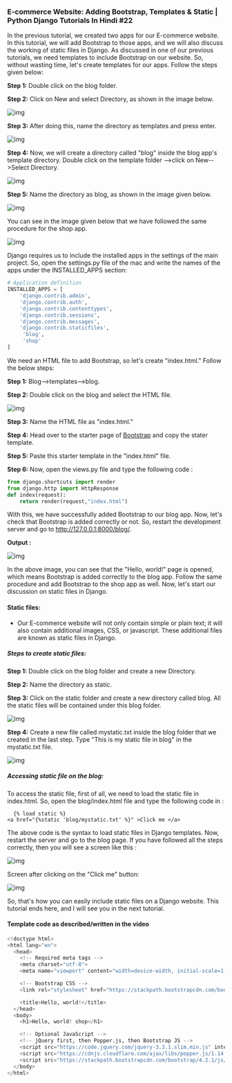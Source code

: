 ###  E-commerce Website: Adding Bootstrap, Templates & Static | Python Django Tutorials In Hindi #22

In the previous tutorial, we created two apps for our E-commerce website.  In this tutorial, we will add Bootstrap to those apps, and we will also  discuss the working of static files in Django. As discussed in one of our previous tutorials, we need templates to include  Bootstrap on our website. So, without wasting time, let's create  templates for our apps. Follow the steps given below:





**Step 1:** Double click on the blog folder.

**Step 2:** Click on New and select Directory, as shown in the image below.

![img](https://api.codewithharry.com/media/videoSeriesFiles/courseFiles/python-django-tutorials-hindi-22/base64.png)

**Step 3:** After doing this, name the directory as templates and press enter.

![img](https://api.codewithharry.com/media/videoSeriesFiles/courseFiles/python-django-tutorials-hindi-22/base64_TQeGjNX.png)





**Step 4:** Now, we will create a directory called  "blog" inside the blog app's template directory. Double click on the  template folder -->click on New-->Select Directory.

![img](https://api.codewithharry.com/media/videoSeriesFiles/courseFiles/python-django-tutorials-hindi-22/base64_voN5CZx.png)

**Step 5:** Name the directory as blog, as shown in the image given below.

![img](https://api.codewithharry.com/media/videoSeriesFiles/courseFiles/python-django-tutorials-hindi-22/base64_I3J9jQf.png)

You can see in the image given below that we have followed the same procedure for the shop app.

![img](https://api.codewithharry.com/media/videoSeriesFiles/courseFiles/python-django-tutorials-hindi-22/base64_49DYjy4.png)

Django requires us to include the installed apps in the settings of  the main project. So, open the settings.py file of the mac and write the names of the apps under the INSTALLED_APPS section: 

```python
# Application definition
INSTALLED_APPS = [
    'django.contrib.admin',
    'django.contrib.auth',
    'django.contrib.contenttypes',
    'django.contrib.sessions',
    'django.contrib.messages',
    'django.contrib.staticfiles',
     'blog',
     'shop'
]
```





 We need an HTML file to add Bootstrap, so let's create "index.html." Follow the below steps:

**Step 1:** Blog-->templates-->blog.

**Step 2:** Double click on the blog and select the HTML file.

![img](https://api.codewithharry.com/media/videoSeriesFiles/courseFiles/python-django-tutorials-hindi-22/base64_0IEMxZL.png)

**Step 3:** Name the HTML file as "index.html."

**Step 4:** Head over to the starter page of [Bootstrap](https://getbootstrap.com/docs/4.5/getting-started/introduction/) and copy the stater template.

**Step 5:** Paste this starter template in the "index.html" file.

**Step 6:** Now, open the views.py file and type the following code :

```python
from django.shortcuts import render
from django.http import HttpResponse
def index(request):
    return render(request,"index.html")
```

With this, we have successfully added Bootstrap to our blog app. Now, let's check that Bootstrap is added correctly or not. So, restart the  development server and go to http://127.0.0.1:8000/blog/.

**Output :**

![img](https://api.codewithharry.com/media/videoSeriesFiles/courseFiles/python-django-tutorials-hindi-22/base64_72Xrp5c.png)

In the above image, you can see that the "Hello, world!" page  is opened, which means Bootstrap is added correctly to the blog app.  Follow the same procedure and add Bootstrap to the shop app as well.  Now, let's start our discussion on static files in Django.





#### Static files:

- Our E-commerce website will not only contain simple or plain  text; it will also contain additional images, CSS, or javascript. These  additional files are known as static files in Django.

##### Steps to create static files:

**Step 1:** Double click on the blog folder and create a new Directory.

**Step 2:** Name the directory as static.

**Step 3:** Click on the static folder and create a new  directory called blog. All the static files will be contained under this blog folder.

![img](https://api.codewithharry.com/media/videoSeriesFiles/courseFiles/python-django-tutorials-hindi-22/base64_GWa8mQB.png)

**Step 4:** Create a new file called mystatic.txt inside the blog folder that we created in the last step. Type "This is my  static file in blog" in the mystatic.txt file.

![img](https://api.codewithharry.com/media/videoSeriesFiles/courseFiles/python-django-tutorials-hindi-22/base64_azBAQZj.png)





##### Accessing static file on the blog:

To access the static file, first of all, we need to load the  static file in index.html. So, open the blog/index.html file and type  the following code in <body>:

```markup
  {% load static %}
<a href="{%static 'blog/mystatic.txt' %}" >Click me </a>
```

The above code is the syntax to load static files in Django  templates. Now, restart the server and go to the blog page. If you have  followed all the steps correctly, then you will see a screen like this :

![img](https://api.codewithharry.com/media/videoSeriesFiles/courseFiles/python-django-tutorials-hindi-22/base64_sdz2odm.png)

Screen after clicking on the "Click me" button:

![img](https://api.codewithharry.com/media/videoSeriesFiles/courseFiles/python-django-tutorials-hindi-22/base64_GKwlwc5.png)

So, that's how you can easily include static files on a Django  website. This tutorial ends here, and I will see you in the next  tutorial.

#### Template code as described/written in the video

```python
<!doctype html>
<html lang="en">
  <head>
    <!-- Required meta tags -->
    <meta charset="utf-8">
    <meta name="viewport" content="width=device-width, initial-scale=1, shrink-to-fit=no">

    <!-- Bootstrap CSS -->
    <link rel="stylesheet" href="https://stackpath.bootstrapcdn.com/bootstrap/4.2.1/css/bootstrap.min.css" integrity="sha384-GJzZqFGwb1QTTN6wy59ffF1BuGJpLSa9DkKMp0DgiMDm4iYMj70gZWKYbI706tWS" crossorigin="anonymous">

    <title>Hello, world!</title>
  </head>
  <body>
    <h1>Hello, world! shop</h1>

    <!-- Optional JavaScript -->
    <!-- jQuery first, then Popper.js, then Bootstrap JS -->
    <script src="https://code.jquery.com/jquery-3.3.1.slim.min.js" integrity="sha384-q8i/X+965DzO0rT7abK41JStQIAqVgRVzpbzo5smXKp4YfRvH+8abtTE1Pi6jizo" crossorigin="anonymous"></script>
    <script src="https://cdnjs.cloudflare.com/ajax/libs/popper.js/1.14.6/umd/popper.min.js" integrity="sha384-wHAiFfRlMFy6i5SRaxvfOCifBUQy1xHdJ/yoi7FRNXMRBu5WHdZYu1hA6ZOblgut" crossorigin="anonymous"></script>
    <script src="https://stackpath.bootstrapcdn.com/bootstrap/4.2.1/js/bootstrap.min.js" integrity="sha384-B0UglyR+jN6CkvvICOB2joaf5I4l3gm9GU6Hc1og6Ls7i6U/mkkaduKaBhlAXv9k" crossorigin="anonymous"></script>
  </body>
</html>
```